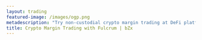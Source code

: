 ```yaml
---
layout: trading
featured-image: /images/ogp.png
metadescription: "Try non-custodial crypto margin trading at DeFi platform Fulcrum. Enter into short/leveraged positions up to 4x without open fees. ETH and wBTC are available."
title: Crypto Margin Trading with Fulcrum | bZx
---
```

